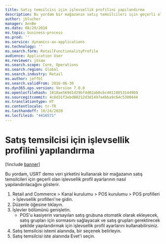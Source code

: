 ```yaml
---
title: Satış temsilcisi için işlevsellik profilini yapılandırma
description: Bu yordam bir mağazanın satış temsilcileri için geçerli olan işlevsellik profil ayarlarının nasıl yapılandırılacağını gösterir.
author: jblucher
manager: AnnBe
ms.date: 08/29/2018
ms.topic: business-process
ms.prod: ''
ms.service: dynamics-ax-applications
ms.technology: ''
ms.search.form: RetailFunctionalityProfile
audience: Application User
ms.reviewer: josaw
ms.search.scope: Core, Operations
ms.search.region: Global
ms.search.industry: Retail
ms.author: jeffbl
ms.search.validFrom: 2016-06-30
ms.dyn365.ops.version: Version 7.0.0
ms.openlocfilehash: 1818ae569d1d29bf4d02ab8cbc481180531449b9
ms.sourcegitcommit: 4c6d31f3ebd88212d3d1497a4bba9c64c5300444
ms.translationtype: HT
ms.contentlocale: tr-TR
ms.lasthandoff: 10/24/2020
ms.locfileid: "4416571"
---
```

# <a name="configure-the-functionality-profile-for-a-sales-representative"></a>Satış temsilcisi için işlevsellik profilini yapılandırma

[!include [banner](../includes/banner.md)]

Bu yordam, USRT demo veri şirketini kullanarak bir mağazanın satış temsilcileri için geçerli olan işlevsellik profil ayarlarının nasıl yapılandırılacağını gösterir.

1. Retail and Commerce > Kanal kurulumu > POS kurulumu > POS profilleri > İşlevsellik profilleri'ne gidin.
2. Düzenle öğesine tıklayın.
3. İşlevler bölümünü genişletin.
    * POS'u kasiyerin varsayılan satış grubuna otomatik olarak ekleyecek, satış grupları için sormasını sağlayacak ve satış grupları gerektirecek şekilde yapılandırmak için işlevsellik profil ayarlarını kullanabilirsiniz.  
4. Satış temsilcisi istemi alanında, bir seçenek belirleyin.
5. Satış temsilcisi iste alanında Evet'i seçin.

